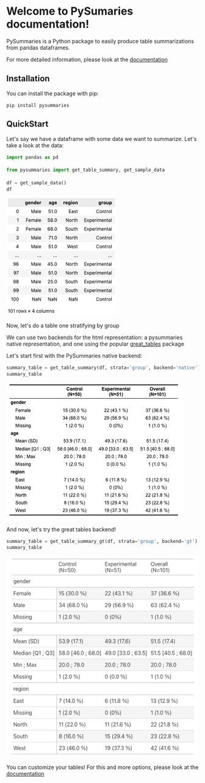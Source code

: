 # Welcome to PySumaries documentation!

PySummaries is a Python package to easily produce table summarizations
from pandas dataframes.

For more detailed information, please look at the [documentation](https://genentech.github.io/pysummaries/)

## Installation
 
You can install the package with pip:

```
pip install pysummaries
```

## QuickStart

Let's say we have a dataframe with some data we want to summarize. 
Let's take a look at the data:

```python
import pandas as pd

from pysummaries import get_table_summary, get_sample_data

df = get_sample_data()
df
```

![alt text](documentation/images/pysummaries_sample_data.png)

Now, let's do a table one stratifying by group 

We can use two backends for the html representation: a pysummaries native representation, 
and one using the popular [great_tables](https://posit-dev.github.io/great-tables/articles/intro.html) package

Let's start first with the PySummaries native backend:

```python
summary_table = get_table_summary(df, strata='group', backend='native')  
summary_table
```

![alt text](documentation/images/pysummaries_native_backend.png)

And now, let's try the great tables backend!

```python
summary_table = get_table_summary_gt(df, strata='group', backend='gt')  
summary_table
```

![alt text](documentation/images/pysummaries_gt_backend.png)

You can customize your tables! For this and more options, please look at the [documentation](https://genentech.github.io/pysummaries/)


